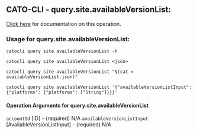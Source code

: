 
## CATO-CLI - query.site.availableVersionList:
[Click here](https://api.catonetworks.com/documentation/#query-availableVersionList) for documentation on this operation.

### Usage for query.site.availableVersionList:

`catocli query site availableVersionList -h`

`catocli query site availableVersionList <json>`

`catocli query site availableVersionList "$(cat < availableVersionList.json)"`

`catocli query site availableVersionList '{"availableVersionListInput": {"platforms": {"platforms": ["String"]}}}'`

#### Operation Arguments for query.site.availableVersionList ####
`accountId` [ID] - (required) N/A 
`availableVersionListInput` [AvailableVersionListInput] - (required) N/A 

